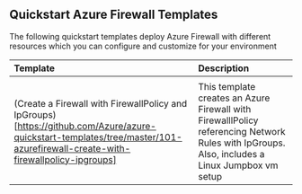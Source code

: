 ## Quickstart Azure Firewall Templates

The following quickstart templates deploy Azure Firewall with different resources which you can configure and customize for your environment  

| Template	| Description	|
| :------------------| :-------------------------------------| 
|||
| (Create a Firewall with FirewallPolicy and IpGroups)[https://github.com/Azure/azure-quickstart-templates/tree/master/101-azurefirewall-create-with-firewallpolicy-ipgroups] | This template creates an Azure Firewall with FirewalllPolicy referencing Network Rules with IpGroups. Also, includes a Linux Jumpbox vm setup |